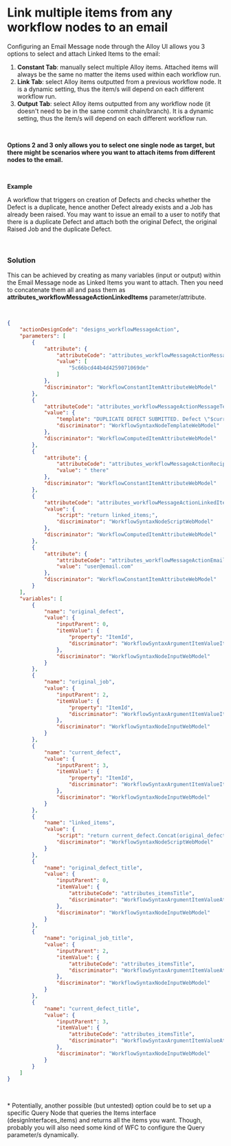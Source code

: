 # Link multiple items from any workflow nodes to an email


Configuring an Email Message node through the Alloy UI allows you 3 options to select and attach Linked Items to the email:
1. **Constant Tab**: manually select multiple Alloy items. Attached items will always be the same no matter the items used within each workflow run.
2. **Link Tab**: select Alloy items outputted from a previous workflow node. It is a dynamic setting, thus the item/s will depend on each different workflow run. 
3. **Output Tab**: select Alloy items outputted from any workflow node (it doesn't need to be in the same commit chain/branch). It is a dynamic setting, thus the item/s will depend on each different workflow run.

<br/>

**Options 2 and 3 only allows you to select one single node as target, but there might be scenarios where you want to attach items from different nodes to the email.**

<br/>

**Example**

A workflow that triggers on creation of Defects and checks whether the Defect is a duplicate, hence another Defect already exists and a Job has already been raised.
You may want to issue an email to a user to notify that there is a duplicate Defect and attach both the original Defect, the original Raised Job and the duplicate Defect.

<br/>

### Solution
This can be achieved by creating as many variables (input or output) within the Email Message node as Linked Items you want to attach.
Then you need to concatenate them all and pass them as **attributes_workflowMessageActionLinkedItems** parameter/attribute.

<br/>

```json
{
    "actionDesignCode": "designs_workflowMessageAction",
    "parameters": [
        {
            "attribute": {
                "attributeCode": "attributes_workflowMessageActionMessageType",
                "value": [
                    "5c66bcd44b4d4259071069de" 
                ]
            },
            "discriminator": "WorkflowConstantItemAttributeWebModel"
        },
        {
            "attributeCode": "attributes_workflowMessageActionMessageText",
            "value": {
                "template": "DUPLICATE DEFECT SUBMITTED. Defect \"$current_defect_title\" is a duplicate of Defect \"$original_defect_title\", from which Job \"$original_job_title\" was raised",
                "discriminator": "WorkflowSyntaxNodeTemplateWebModel"
            },
            "discriminator": "WorkflowComputedItemAttributeWebModel"
        },
        {
            "attribute": {
                "attributeCode": "attributes_workflowMessageActionRecipientName",
                "value": " there"
            },
            "discriminator": "WorkflowConstantItemAttributeWebModel"
        },
        {
            "attributeCode": "attributes_workflowMessageActionLinkedItems",
            "value": {
                "script": "return linked_items;",
                "discriminator": "WorkflowSyntaxNodeScriptWebModel"
            },
            "discriminator": "WorkflowComputedItemAttributeWebModel"
        },
        {
            "attribute": {
                "attributeCode": "attributes_workflowMessageActionEmailAddress",
                "value": "user@email.com"
            },
            "discriminator": "WorkflowConstantItemAttributeWebModel"
        }
    ],
    "variables": [
        {
            "name": "original_defect",
            "value": {
                "inputParent": 0,
                "itemValue": {
                    "property": "ItemId",
                    "discriminator": "WorkflowSyntaxArgumentItemValueItemPropertyWebModel"
                },
                "discriminator": "WorkflowSyntaxNodeInputWebModel"
            }
        },
        {
            "name": "original_job",
            "value": {
                "inputParent": 2,
                "itemValue": {
                    "property": "ItemId",
                    "discriminator": "WorkflowSyntaxArgumentItemValueItemPropertyWebModel"
                },
                "discriminator": "WorkflowSyntaxNodeInputWebModel"
            }
        },
        {
            "name": "current_defect",
            "value": {
                "inputParent": 3,
                "itemValue": {
                    "property": "ItemId",
                    "discriminator": "WorkflowSyntaxArgumentItemValueItemPropertyWebModel"
                },
                "discriminator": "WorkflowSyntaxNodeInputWebModel"
            }
        },
        {
            "name": "linked_items",
            "value": {
                "script": "return current_defect.Concat(original_defect).Concat(original_job);",
                "discriminator": "WorkflowSyntaxNodeScriptWebModel"
            }
        },
        {
            "name": "original_defect_title",
            "value": {
                "inputParent": 0,
                "itemValue": {
                    "attributeCode": "attributes_itemsTitle",
                    "discriminator": "WorkflowSyntaxArgumentItemValueAttributeWebModel"
                },
                "discriminator": "WorkflowSyntaxNodeInputWebModel"
            }
        },
        {
            "name": "original_job_title",
            "value": {
                "inputParent": 2,
                "itemValue": {
                    "attributeCode": "attributes_itemsTitle",
                    "discriminator": "WorkflowSyntaxArgumentItemValueAttributeWebModel"
                },
                "discriminator": "WorkflowSyntaxNodeInputWebModel"
            }
        },
        {
            "name": "current_defect_title",
            "value": {
                "inputParent": 3,
                "itemValue": {
                    "attributeCode": "attributes_itemsTitle",
                    "discriminator": "WorkflowSyntaxArgumentItemValueAttributeWebModel"
                },
                "discriminator": "WorkflowSyntaxNodeInputWebModel"
            }
        }
    ]
}
```

<br/>

\* Potentially, another possible (but untested) option could be to set up a specific Query Node that queries the Items interface (designInterfaces_items) and returns all the items you want. 
Though, probably you will also need some kind of WFC to configure the Query parameter/s dynamically.


